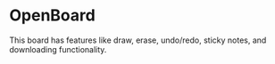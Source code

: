 # OpenBoard
This board has features like draw, erase, undo/redo, sticky notes, and downloading functionality.
